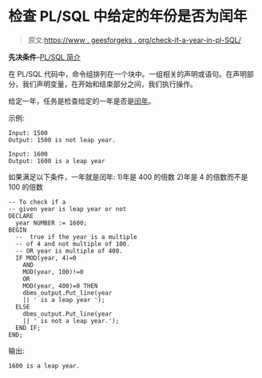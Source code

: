 # 检查 PL/SQL 中给定的年份是否为闰年

> 原文:[https://www . geesforgeks . org/check-if-a-year-in-pl-SQL/](https://www.geeksforgeeks.org/check-if-a-given-year-is-leap-year-in-pl-sql/)

**先决条件**–[PL/SQL 简介](https://www.geeksforgeeks.org/plsql-introduction/)

在 PL/SQL 代码中，命令组排列在一个块中。一组相关的声明或语句。在声明部分，我们声明变量，在开始和结束部分之间，我们执行操作。

给定一年，任务是检查给定的一年是否是[闰年](https://www.geeksforgeeks.org/program-check-given-year-leap-year/)。

示例:

```
Input: 1500
Output: 1500 is not leap year.

Input: 1600
Output: 1600 is a leap year

```

如果满足以下条件，一年就是闰年:
1)年是 400 的倍数
2)年是 4 的倍数而不是 100 的倍数

```
-- To check if a
-- given year is leap year or not
DECLARE
  year NUMBER := 1600;
BEGIN
  --  true if the year is a multiple
  -- of 4 and not multiple of 100.
  -- OR year is multiple of 400.
  IF MOD(year, 4)=0
    AND
    MOD(year, 100)!=0
    OR
    MOD(year, 400)=0 THEN
    dbms_output.Put_line(year
    || ' is a leap year ');
  ELSE
    dbms_output.Put_line(year
    || ' is not a leap year.');
  END IF;
END; 
```

输出:

```
1600 is a leap year.

```